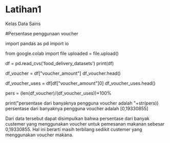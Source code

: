 # Latihan1

Kelas Data Sains

#Persentase penggunaan voucher

import pandas as pd
import io

from google.colab import file uploaded = file.upload()

df = pd.read_cvs('food_delivery_datasets')
print(df)

df_voucher = df["voucher_amount"]
df_voucher.head()

df_voucher_uses = df[df["voucher_amount"]0]
df_voucher_uses.head()

pers = (len(df_voucher)/(df_voucher_uses))*100%

print("persentase dari banyaknya pengguna voucher adalah "+str(pers))
persentase dari banyaknya pengguna voucher adalah [0,19330855]

Dari data tersebut dapat disimpulkan bahwa persentase dari banyak custemer yang menggunakan voucher untuk pemesanan makanan sebesar 0,19330855. Hal ini berarti masih terbilang sedikit custemer yang menggunakan voucher makana.
